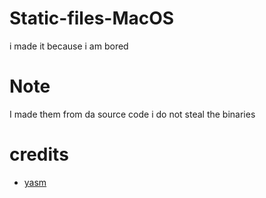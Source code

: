 # Static-files-MacOS
 i made it because i am bored 
 # Note  
 I made them from da source code i do not steal the binaries
 # credits 
 - [yasm](https://yasm.tortall.net)
